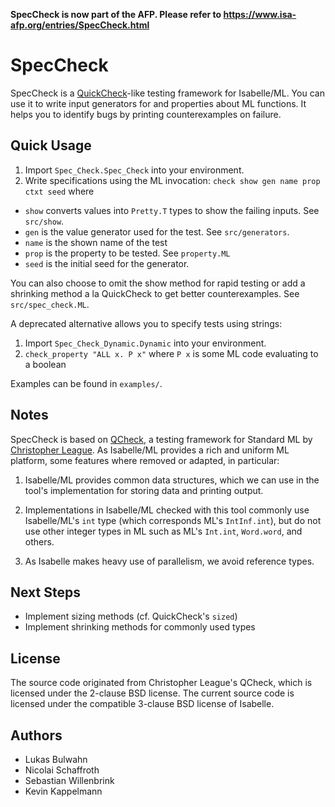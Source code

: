 **SpecCheck is now part of the AFP. Please refer to https://www.isa-afp.org/entries/SpecCheck.html**

# SpecCheck

SpecCheck is a [QuickCheck](https://en.wikipedia.org/wiki/QuickCheck)-like testing framework for Isabelle/ML.
You can use it to write input generators for and properties about ML functions.
It helps you to identify bugs by printing counterexamples on failure.

## Quick Usage
1. Import `Spec_Check.Spec_Check` into your environment.
2. Write specifications using the ML invocation: `check show gen name prop ctxt seed` where
  * `show` converts values into `Pretty.T` types to show the failing inputs. See `src/show`.
  * `gen` is the value generator used for the test. See `src/generators`.
  * `name` is the shown name of the test
  * `prop` is the property to be tested. See `property.ML`
  * `seed` is the initial seed for the generator.

You can also choose to omit the show method for rapid testing or add a shrinking method a la
QuickCheck to get better counterexamples. See `src/spec_check.ML`.

A deprecated alternative allows you to specify tests using strings:
1. Import `Spec_Check_Dynamic.Dynamic` into your environment.
2. `check_property "ALL x. P x"` where `P x` is some ML code evaluating to a boolean

Examples can be found in `examples/`.

## Notes

SpecCheck is based on [QCheck](https://github.com/league/qcheck), a testing framework for Standard ML by
[Christopher League](https://contrapunctus.net/league/).
As Isabelle/ML provides a rich and uniform ML platform, some features where removed or adapted, in particular:

1. Isabelle/ML provides common data structures, which we can use in the
tool's implementation for storing data and printing output.

2. Implementations in Isabelle/ML checked with this tool commonly use Isabelle/ML's `int` type
(which corresponds ML's `IntInf.int`), but do not use other integer types in ML such as ML's `Int.int`,
`Word.word`, and others.

3. As Isabelle makes heavy use of parallelism, we avoid reference types.

## Next Steps

* Implement sizing methods (cf. QuickCheck's `sized`)
* Implement shrinking methods for commonly used types

## License

The source code originated from Christopher League's QCheck, which is
licensed under the 2-clause BSD license. The current source code is
licensed under the compatible 3-clause BSD license of Isabelle.

## Authors

* Lukas Bulwahn
* Nicolai Schaffroth
* Sebastian Willenbrink
* Kevin Kappelmann
